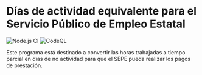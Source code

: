 # Días de actividad equivalente para el Servicio Público de Empleo Estatal

![Node.js CI](https://github.com/albertms10/dae-sepe/workflows/Node.js%20CI/badge.svg)
![CodeQL](https://github.com/albertms10/dae-sepe/workflows/CodeQL/badge.svg)

Este programa está destinado a convertir las horas trabajadas a tiempo parcial en días de no actividad para que el SEPE pueda realizar los pagos de prestación.
